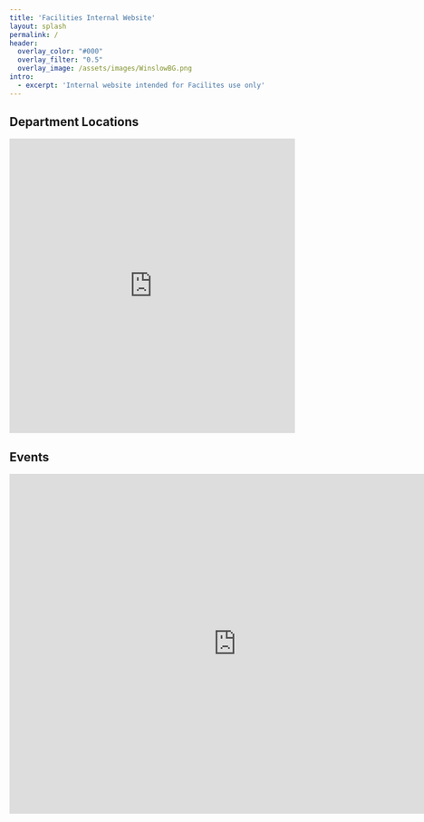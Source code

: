```yaml
---
title: 'Facilities Internal Website'
layout: splash
permalink: /
header:
  overlay_color: "#000"
  overlay_filter: "0.5"
  overlay_image: /assets/images/WinslowBG.png
intro: 
  - excerpt: 'Internal website intended for Facilites use only'
---
```


## Department Locations

<iframe width="100%" height="520" frameborder="0" src="https://www.google.com/maps/d/embed?mid=1EZuU0oqrMU1s62CefXXE-eSeSAPJwRg&ehbc=2E312F&noprof=1" allowfullscreen webkitallowfullscreen mozallowfullscreen oallowfullscreen msallowfullscreen></iframe>


## Events

<iframe src="https://calendar.google.com/calendar/embed?height=600&wkst=1&ctz=America%2FPhoenix&showPrint=0&title&src=d29ya2RvY2ZhY0BnbWFpbC5jb20&src=ZW4udXNhI2hvbGlkYXlAZ3JvdXAudi5jYWxlbmRhci5nb29nbGUuY29t&color=%23039BE5&color=%230B8043" style="margin: 0 auto;" width="800" height="600" frameborder="0" scrolling="no"></iframe>
